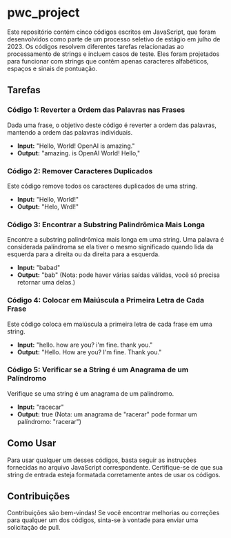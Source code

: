 # pwc_project

Este repositório contém cinco códigos escritos em JavaScript, que foram desenvolvidos como parte de um processo seletivo de estágio em julho de 2023. Os códigos resolvem diferentes tarefas relacionadas ao processamento de strings e incluem casos de teste. Eles foram projetados para funcionar com strings que contêm apenas caracteres alfabéticos, espaços e sinais de pontuação.

## Tarefas

### Código 1: Reverter a Ordem das Palavras nas Frases

Dada uma frase, o objetivo deste código é reverter a ordem das palavras, mantendo a ordem das palavras individuais.

- **Input:** "Hello, World! OpenAI is amazing."
- **Output:** "amazing. is OpenAI World! Hello,"

### Código 2: Remover Caracteres Duplicados

Este código remove todos os caracteres duplicados de uma string.

- **Input:** "Hello, World!"
- **Output:** "Helo, Wrdl!"

### Código 3: Encontrar a Substring Palindrômica Mais Longa

Encontre a substring palindrômica mais longa em uma string. Uma palavra é considerada palíndroma se ela tiver o mesmo significado quando lida da esquerda para a direita ou da direita para a esquerda.

- **Input:** "babad"
- **Output:** "bab" (Nota: pode haver várias saídas válidas, você só precisa retornar uma delas.)

### Código 4: Colocar em Maiúscula a Primeira Letra de Cada Frase

Este código coloca em maiúscula a primeira letra de cada frase em uma string.

- **Input:** "hello. how are you? i'm fine. thank you."
- **Output:** "Hello. How are you? I'm fine. Thank you."

### Código 5: Verificar se a String é um Anagrama de um Palíndromo

Verifique se uma string é um anagrama de um palíndromo.

- **Input:** "racecar"
- **Output:** true (Nota: um anagrama de "racerar" pode formar um palíndromo: "racerar")

## Como Usar

Para usar qualquer um desses códigos, basta seguir as instruções fornecidas no arquivo JavaScript correspondente. Certifique-se de que sua string de entrada esteja formatada corretamente antes de usar os códigos.

## Contribuições

Contribuições são bem-vindas! Se você encontrar melhorias ou correções para qualquer um dos códigos, sinta-se à vontade para enviar uma solicitação de pull.
